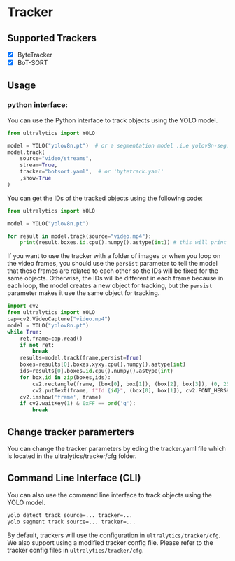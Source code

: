# Tracker

## Supported Trackers

- [x] ByteTracker
- [x] BoT-SORT

## Usage

### python interface:
You can use the Python interface to track objects using the YOLO model.

```python
from ultralytics import YOLO

model = YOLO("yolov8n.pt")  # or a segmentation model .i.e yolov8n-seg.pt
model.track(
    source="video/streams",
    stream=True,
    tracker="botsort.yaml",  # or 'bytetrack.yaml'
    ,show=True
)
```
You can get the IDs of the tracked objects using the following code:
```python
from ultralytics import YOLO

model = YOLO("yolov8n.pt")

for result in model.track(source="video.mp4"):
    print(result.boxes.id.cpu().numpy().astype(int)) # this will print the IDs of the tracked objects in the frame
```
If you want to use the tracker with a folder of images or when you loop on the video frames, you should use the `persist` parameter to tell the model that these frames are related to each other so the IDs will be fixed for the same objects. Otherwise, the IDs will be different in each frame because in each loop, the model creates a new object for tracking, but the `persist` parameter makes it use the same object for tracking.
```python
import cv2
from ultralytics import YOLO
cap=cv2.VideoCapture("video.mp4")
model = YOLO("yolov8n.pt")
while True:
    ret,frame=cap.read()
    if not ret:
        break
    results=model.track(frame,persist=True)
    boxes=results[0].boxes.xyxy.cpu().numpy().astype(int)
    ids=results[0].boxes.id.cpu().numpy().astype(int)
    for box,id in zip(boxes,ids):
        cv2.rectangle(frame, (box[0], box[1]), (box[2], box[3]), (0, 255, 0), 2)
        cv2.putText(frame, f"Id {id}", (box[0], box[1]), cv2.FONT_HERSHEY_SIMPLEX, 1, (0, 0, 255), 2)
    cv2.imshow('frame', frame)
    if cv2.waitKey(1) & 0xFF == ord('q'):
        break

```
## Change tracker paramerters
You can change the tracker parameters by eding the tracker.yaml file which is located in the ultralytics/tracker/cfg folder. 

## Command Line Interface (CLI)
You can also use the command line interface to track objects using the YOLO model.

```bash
yolo detect track source=... tracker=...
yolo segment track source=... tracker=...
```
By default, trackers will use the configuration in `ultralytics/tracker/cfg`.
We also support using a modified tracker config file. Please refer to the tracker config files
in `ultralytics/tracker/cfg`.<br>



